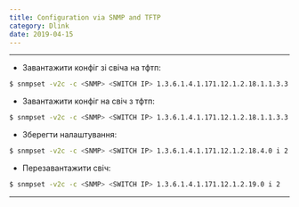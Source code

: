 ```yaml
---
title: Configuration via SNMP and TFTP
category: Dlink
date: 2019-04-15
---
```


-----

* Завантажити конфіг зі свіча на тфтп:
```bash
$ snmpset -v2c -c <SNMP> <SWITCH IP> 1.3.6.1.4.1.171.12.1.2.18.1.1.3.3 a <TFTP IP> 1.3.6.1.4.1.171.12.1.2.18.1.1.5.3 s <DESTINATION FILENAME> 1.3.6.1.4.1.171.12.1.2.18.1.1.7.3 s config.cfg 1.3.6.1.4.1.171.12.1.2.18.1.1.8.3 i 2 1.3.6.1.4.1.171.12.1.2.18.1.1.12.3 i 3
```

* Завантажити конфіг на свіч з тфтп:
```bash
$ snmpset -v2c -c <SNMP> <SWITCH IP> 1.3.6.1.4.1.171.12.1.2.18.1.1.3.3 a <TFTP IP> 1.3.6.1.4.1.171.12.1.2.18.1.1.5.3 s <DESTINATION FILENAME> 1.3.6.1.4.1.171.12.1.2.18.1.1.7.3 s config.cfg 1.3.6.1.4.1.171.12.1.2.18.1.1.8.3 i 3 1.3.6.1.4.1.171.12.1.2.18.1.1.12.3 i 3
```

* Зберегти налаштування:
```bash
$ snmpset -v2c -c <SNMP> <SWITCH IP> 1.3.6.1.4.1.171.12.1.2.18.4.0 i 2
```

* Перезавантажити свіч:
```bash
$ snmpset -v2c -c <SNMP> <SWITCH IP> 1.3.6.1.4.1.171.12.1.2.19.0 i 2
```

-----